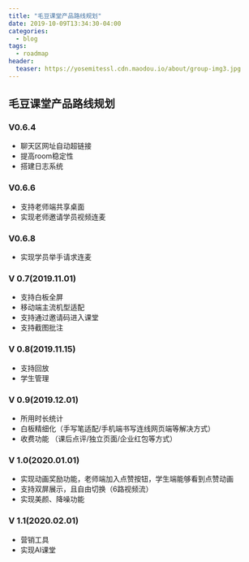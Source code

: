```yaml
---
title: "毛豆课堂产品路线规划"
date: 2019-10-09T13:34:30-04:00
categories:
  - blog
tags:
  - roadmap
header:
  teaser: https://yosemitessl.cdn.maodou.io/about/group-img3.jpg
---
```


## 毛豆课堂产品路线规划

### V0.6.4

- 聊天区网址自动超链接
- 提高room稳定性
- 搭建日志系统

### V0.6.6

- 支持老师端共享桌面
- 实现老师邀请学员视频连麦

### V0.6.8

- 实现学员举手请求连麦

### V 0.7(2019.11.01)

- 支持白板全屏
- 移动端主流机型适配
- 支持通过邀请码进入课堂
- 支持截图批注

### V 0.8(2019.11.15)

- 支持回放
- 学生管理

### V 0.9(2019.12.01)

- 所用时长统计
- 白板精细化（手写笔适配/手机端书写连线网页端等解决方式）
- 收费功能 （课后点评/独立页面/企业红包等方式）

### V 1.0(2020.01.01)

- 实现动画奖励功能，老师端加入点赞按钮，学生端能够看到点赞动画
- 支持双屏展示，且自由切换（6路视频流）
- 实现美颜、降噪功能

### V 1.1(2020.02.01)

- 营销工具
- 实现AI课堂

